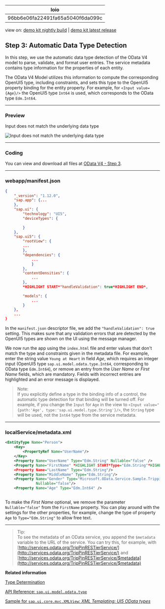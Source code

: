 <!-- loio96bb6e06fa22491fa65a5040f6da099c -->

| loio |
| -----|
| 96bb6e06fa22491fa65a5040f6da099c |

<div id="loio">

view on: [demo kit nightly build](https://openui5nightly.hana.ondemand.com/#/topic/96bb6e06fa22491fa65a5040f6da099c) | [demo kit latest release](https://openui5.hana.ondemand.com/#/topic/96bb6e06fa22491fa65a5040f6da099c)</div>

## Step 3: Automatic Data Type Detection

In this step, we use the automatic data type detection of the OData V4 model to parse, validate, and format user entries. The service metadata contains type information for the properties of each entity.

The OData V4 Model utilizes this information to compute the corresponding OpenUI5 type, including constraints, and sets this type to the OpenUI5 property binding for the entity property. For example, for `<Input value={Age}/>` the OpenUI5 type `Int64` is used, which corresponds to the OData type `Edm.Int64`.

***

<a name="loio96bb6e06fa22491fa65a5040f6da099c__section_bt4_fxc_z1b"/>

### Preview

   
  
Input does not match the underlying data type<a name="loio96bb6e06fa22491fa65a5040f6da099c__fig_zyb_mlb_mcb"/>

 ![](loio8320fcfb59db4d209e17a84c21e44647_LowRes.png "Input does not match the underlying data type") 

***

<a name="loio96bb6e06fa22491fa65a5040f6da099c__section_tsr_gxc_z1b"/>

### Coding

You can view and download all files at [OData V4 - Step 3](https://openui5.hana.ondemand.com/explored.html#/sample/sap.ui.core.tutorial.odatav4.03/preview).

***

<a name="loio96bb6e06fa22491fa65a5040f6da099c__section_pp2_mxc_z1b"/>

### webapp/manifest.json

``` json
{
	"_version": "1.12.0",
	"sap.app": {...
	},
	"sap.ui": {
		"technology": "UI5",
		"deviceTypes": {
		   
		}
	},
	"sap.ui5": {
		"rootView": {
		...
		},
		"dependencies": {
			...
			}
		},
		"contentDensities": {
			...
		},
		*HIGHLIGHT START*"handleValidation": true*HIGHLIGHT END*,
		
		"models": {
			...
		}
	},
	...
}

```

In the `manifest.json` descriptor file, we add the `"handleValidation": true` setting. This makes sure that any validation errors that are detected by the OpenUI5 types are shown on the UI using the message manager.

We now run the app using the `index.html` file and enter values that don't match the type and constraints given in the metadata file. For example, enter the string value `Young at Heart` in field *Age*, which requires an integer input \(OpenUI5 type `sap.ui.model.odata.type.Int64`, corresponding to OData type `Edm.Int64`\), or remove an entry from the *User Name* or *First Name* fields, which are mandatory. Fields with incorrect entries are highlighted and an error message is displayed.

> Note:  
> If you explicitly define a type in the binding info of a control, the automatic type detection for that binding will be turned off. For example, if you change the `Input` for `Age` in the view to `<Input value="{path:'Age', type:'sap.ui.model.type.String'}/>`, the `String` type will be used, not the `Int64` type from the service metadata.

***

<a name="loio96bb6e06fa22491fa65a5040f6da099c__section_pvc_fyc_z1b"/>

### localService/metadata.xml

``` xml
<EntityType Name="Person">
	<Key>
		<PropertyRef Name="UserName"/>
	</Key>
	<Property Name="UserName" Type="Edm.String" Nullable="false" />
	<Property Name="FirstName" *HIGHLIGHT START*Type="Edm.String"*HIGHLIGHT END* />
	<Property Name="LastName" Type="Edm.String"/>
	<Property Name="MiddleName" Type="Edm.String"/>
	<Property Name="Gender" Type="Microsoft.OData.Service.Sample.TrippinInMemory.Models.PersonGender"
			  Nullable="false"/>
	<Property Name="Age" Type="Edm.Int64" />
   
```

To make the *First Name* optional, we remove the parameter `Nullable="false"` from the `FirstName` property. You can play around with the settings for the other properties, for example, change the type of property `Age` to `Type="Edm.String"` to allow free text.

***

> Tip:  
> To see the metadata of an OData service, you append the `$metadata` variable to the URL of the service. You can try this, for example, with [http://services.odata.org/TripPinRESTierService/](http://services.odata.org/TripPinRESTierService/) and [http://services.odata.org/TripPinRESTierService/$metadata](http://services.odata.org/TripPinRESTierService/$metadata)

**Related information**  


[Type Determination](Type_Determination_53cdd55.md)

[API Reference: `sap.ui.model.odata.type`](https://openui5.hana.ondemand.com/#docs/api/symbols/sap.ui.model.odata.type.html)

[Sample for `sap.ui.core.mvc.XMLView`: *XML Templating: UI5 OData types*](https://openui5.hana.ondemand.com/explored.html#/sample/sap.ui.core.sample.ViewTemplate.types/preview)

